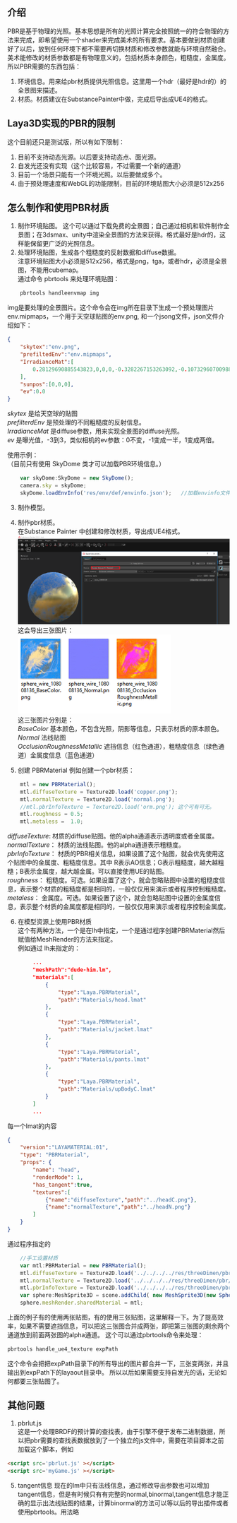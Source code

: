 ## 介绍
PBR是基于物理的光照。基本思想是所有的光照计算完全按照统一的符合物理的方法来完成，即希望使用一个shader来完成美术的所有要求。基本要做到材质创建好了以后，放到任何环境下都不需要再切换材质和修改参数就能与环境自然融合。美术能修改的材质参数都是有物理意义的，包括材质本身颜色，粗糙度，金属度。
所以PBR需要的东西包括：  
1. 环境信息。用来给pbr材质提供光照信息。这里用一个hdr（最好是hdr的）的全景图来描述。
2. 材质。材质建议在SubstancePainter中做，完成后导出成UE4的格式。
## Laya3D实现的PBR的限制
这个目前还只是测试版，所以有如下限制：
1. 目前不支持动态光源。以后要支持动态点、面光源。
2. 自发光还没有实现（这个比较容易，不过需要一个新的通道）
3. 目前一个场景只能有一个环境光照。以后要做成多个。
4. 由于预处理速度和WebGL的功能限制，目前的环境贴图大小必须是512x256

## 怎么制作和使用PBR材质
1. 制作环境贴图。
这个可以通过下载免费的全景图；自己通过相机和软件制作全景图；在3dsmax、unity中渲染全景图的方法来获得。格式最好是hdr的，这样能保留更广泛的光照信息。
2. 处理环境贴图，生成各个粗糙度的反射数据和diffuse数据。  
    注意环境贴图大小必须是512x256，格式是png，tga，或者hdr，必须是全景图，不能用cubemap。  
    通过命令 pbrtools 来处理环境贴图：
```bash
    pbrtools handleenvmap img
```    
img是要处理的全景图片。这个命令会在img所在目录下生成一个预处理图片 env.mipmaps，一个用于天空球贴图的env.png, 和一个jsong文件，json文件介绍如下：
```json
{
    "skytex":"env.png",
    "prefiltedEnv":"env.mipmaps",
    "IrradianceMat":[
        0.28129690885543823,0,0,0,-0.3282267153263092,-0.1073296070098877,0,0,-0.29809144139289856,0.13647188246250153,-0.17396731674671173,0,-0.5436494946479797,0.18786616623401642,0.2717423141002655,0.5554966926574707,0.2510770261287689,0,0,0,-0.295642226934433,-0.08785344660282135,0,0,-0.2755483090877533,0.12092982232570648,-0.16322359442710876,0,-0.5187899470329285,0.1655164659023285,0.3213203251361847,0.5639563798904419,0.17064285278320312,0,0,0,-0.22071118652820587,-0.04934860020875931,0,0,-0.21280556917190552,0.08689119666814804,-0.12129425257444382,0,-0.40946751832962036,0.11174142360687256,0.36054936051368713,0.5101194381713867
    ],
    "sunpos":[0,0,0],
    "ev":0.0
}
```
*skytex* 是给天空球的贴图  
*prefilterdEnv* 是预处理的不同粗糙度的反射信息。  
*IrradianceMat*  是diffuse参数，用来实现全景图的diffuse光照。  
*ev* 是曝光值，-3到3，类似相机的ev参数：0不变，-1变成一半，1变成两倍。  

使用示例：  
（目前只有使用 SkyDome 类才可以加载PBR环境信息。）  
```javascript
    var skyDome:SkyDome = new SkyDome();
    camera.sky = skyDome;
    skyDome.loadEnvInfo('res/env/def/envinfo.json');   //加载envinfo文件指定的环境光照信息。
```

3. 制作模型。
4. 制作pbr材质。  
在Substance Painter 中创建和修改材质，导出成UE4格式。  
![](expsptex.png)  
这会导出三张图片：  
![](uetex.png)  
这三张图片分别是：  
*BaseColor*  基本颜色，不包含光照，阴影等信息，只表示材质的原本颜色。  
*Normal*  法线贴图  
*OcclusionRoughnessMetallic*  遮挡信息（红色通道），粗糙度信息（绿色通道）金属度信息（蓝色通道）  

5. 创建 PBRMaterial
例如创建一个pbr材质：
```javascript
    mtl = new PBRMaterial();
    mtl.diffuseTexture = Texture2D.load('copper.png');
    mtl.normalTexture = Texture2D.load('normal.png');
    //mtl.pbrInfoTexture = Texture2D.load('orm.png'); 这个可有可无。
    mtl.roughness = 0.5;
    mtl.metaless =  1.0;
```
*diffuseTexture*: 材质的diffuse贴图。他的alpha通道表示透明度或者金属度。  
*normalTexture*： 材质的法线贴图。他的alpha通道表示粗糙度。  
*pbrInfoTexture*： 材质的PBR相关信息，如果设置了这个贴图，就会优先使用这个贴图中的金属度、粗糙度信息。其中 R表示AO信息；G表示粗糙度，越大越粗糙；B表示金属度，越大越金属。可以直接使用UE的贴图。  
*roughness*： 粗糙度。可选。如果设置了这个，就会忽略贴图中设置的粗糙度信息，表示整个材质的粗糙度都是相同的，一般仅仅用来演示或者程序控制粗糙度。  
*metaless*： 金属度。可选。如果设置了这个，就会忽略贴图中设置的金属度信息，表示整个材质的金属度都是相同的，一般仅仅用来演示或者程序控制金属度。  

6. 在模型资源上使用PBR材质  
这个有两种方法，一个是在lh中指定，一个是通过程序创建PBRMaterial然后赋值给MeshRender的方法来指定。  
例如通过 lh来指定的：  
```json
        ...
        "meshPath":"dude-him.lm",
        "materials":[
            {
                "type":"Laya.PBRMaterial",
                "path":"Materials/head.lmat"
            },
            {
                "type":"Laya.PBRMaterial",
                "path":"Materials/jacket.lmat"
            },
            {
                "type":"Laya.PBRMaterial",
                "path":"Materials/pants.lmat"
            },
            {
                "type":"Laya.PBRMaterial",
                "path":"Materials/upBodyC.lmat"
            }
        ]
        ...
```
每一个lmat的内容
```json
{
    "version":"LAYAMATERIAL:01",
    "type": "PBRMaterial",
    "props": {
        "name": "head",
        "renderMode": 1,
        "has_tangent":true,
        "textures":[
            {"name":"diffuseTexture","path":"../headC.png"},
            {"name":"normalTexture","path":"../headN.png"}
        ]
    }
}
```

通过程序指定的
```javascript
    //手工设置材质
    var mtl:PBRMaterial = new PBRMaterial();
    mtl.diffuseTexture = Texture2D.load('../../../../res/threeDimen/pbr/basecolor.png');
    mtl.normalTexture = Texture2D.load('../../../../res/threeDimen/pbr/normal.png');
    mtl.pbrInfoTexture = Texture2D.load('../../../../res/threeDimen/pbr/orm.png');
    var sphere:MeshSprite3D = scene.addChild( new MeshSprite3D(new SphereMesh(0.1, 32, 32))) as MeshSprite3D;
    sphere.meshRender.sharedMaterial = mtl;

```

上面的例子有的使用两张贴图，有的使用三张贴图，这里解释一下。为了提高效率，如果不需要遮挡信息，可以把这三张图合并成两张，即把第三张图的剩余两个通道放到前面两张图的alpha通道。
这个可以通过pbrtools命令来处理：
```bash
pbrtools handle_ue4_texture expPath
```
这个命令会把把expPath目录下的所有导出的图片都合并一下，三张变两张，并且输出到expPath下的layaout目录中。
所以以后如果需要支持自发光的话，无论如何都要三张贴图了。

## 其他问题
1. pbrlut.js  
这是一个处理BRDF的预计算的查找表，由于引擎不便于发布二进制数据，所以把pbr需要的查找表数据放到了一个独立的js文件中，需要在项目脚本之前加载这个脚本，例如
```html
<script src='pbrlut.js' ></script>
<script src='myGame.js' ></script>
```

5. tangent信息
现在的lm中只有法线信息，通过修改导出参数也可以增加tangent信息，但是有时候只有有完整的normal,binormal,tangent信息才能正确的显示出法线贴图的结果，计算binormal的方法可以等以后的导出插件或者使用pbrtools。用法略
